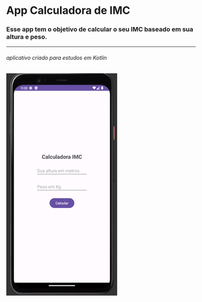 # App Calculadora de IMC

### Esse app tem o objetivo de calcular o seu IMC baseado em sua altura e peso.

----
###### aplicativo criado para estudos em Kotlin



![img.png](img.png)